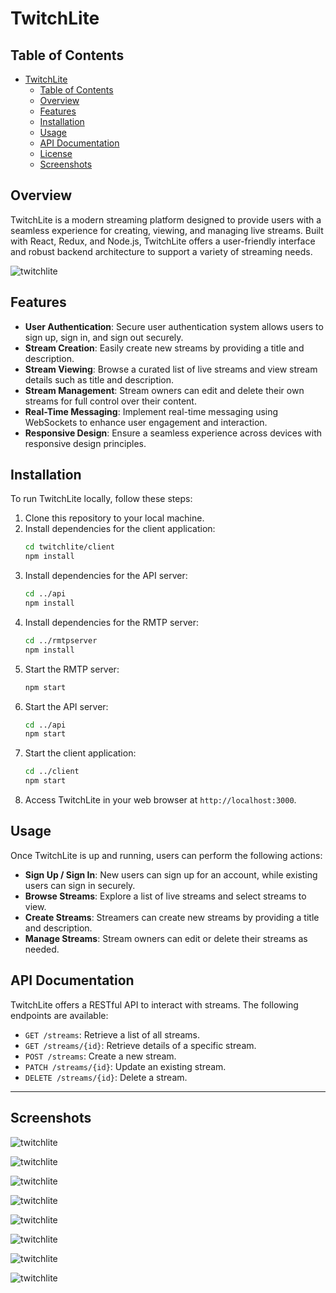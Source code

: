 # TwitchLite

## Table of Contents

- [TwitchLite](#twitchlite)
  - [Table of Contents](#table-of-contents)
  - [Overview](#overview)
  - [Features](#features)
  - [Installation](#installation)
  - [Usage](#usage)
  - [API Documentation](#api-documentation)
  - [License](#license)
  - [Screenshots](#screenshots)

## Overview

TwitchLite is a modern streaming platform designed to provide users with a seamless experience for creating, viewing, and managing live streams. Built with React, Redux, and Node.js, TwitchLite offers a user-friendly interface and robust backend architecture to support a variety of streaming needs.

![twitchlite](https://i.imgur.com/4zGk75J.png)

## Features

- **User Authentication**: Secure user authentication system allows users to sign up, sign in, and sign out securely.
- **Stream Creation**: Easily create new streams by providing a title and description.
- **Stream Viewing**: Browse a curated list of live streams and view stream details such as title and description.
- **Stream Management**: Stream owners can edit and delete their own streams for full control over their content.
- **Real-Time Messaging**: Implement real-time messaging using WebSockets to enhance user engagement and interaction.
- **Responsive Design**: Ensure a seamless experience across devices with responsive design principles.

## Installation

To run TwitchLite locally, follow these steps:

1. Clone this repository to your local machine.
2. Install dependencies for the client application:
   ```bash
   cd twitchlite/client
   npm install
   ```
3. Install dependencies for the API server:
   ```bash
   cd ../api
   npm install
   ```
4. Install dependencies for the RMTP server:
   ```bash
   cd ../rmtpserver
   npm install
   ```
5. Start the RMTP server:
   ```bash
   npm start
   ```
6. Start the API server:
   ```bash
   cd ../api
   npm start
   ```
7. Start the client application:
   ```bash
   cd ../client
   npm start
   ```
8. Access TwitchLite in your web browser at `http://localhost:3000`.

## Usage

Once TwitchLite is up and running, users can perform the following actions:

- **Sign Up / Sign In**: New users can sign up for an account, while existing users can sign in securely.
- **Browse Streams**: Explore a list of live streams and select streams to view.
- **Create Streams**: Streamers can create new streams by providing a title and description.
- **Manage Streams**: Stream owners can edit or delete their streams as needed.

## API Documentation

TwitchLite offers a RESTful API to interact with streams. The following endpoints are available:

- `GET /streams`: Retrieve a list of all streams.
- `GET /streams/{id}`: Retrieve details of a specific stream.
- `POST /streams`: Create a new stream.
- `PATCH /streams/{id}`: Update an existing stream.
- `DELETE /streams/{id}`: Delete a stream.

---

## Screenshots

![twitchlite](https://i.imgur.com/cYqpCfD.png)

![twitchlite](https://i.imgur.com/TzNTKZ6.png)

![twitchlite](https://i.imgur.com/v4CFTMp.png)

![twitchlite](https://i.imgur.com/xRzz3pc.png)

![twitchlite](https://i.imgur.com/ilpe6gT.png)

![twitchlite](https://i.imgur.com/E4shXa8.png)

![twitchlite](https://i.imgur.com/3ayC5W4.png)

![twitchlite](https://i.imgur.com/4zGk75J.png)

